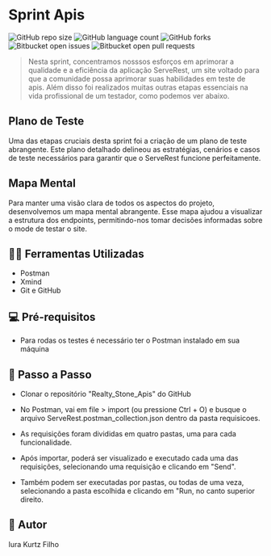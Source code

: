 # Sprint Apis

![GitHub repo size](https://img.shields.io/github/repo-size/iuricode/README-template?style=for-the-badge)
![GitHub language count](https://img.shields.io/github/languages/count/iuricode/README-template?style=for-the-badge)
![GitHub forks](https://img.shields.io/github/forks/iuricode/README-template?style=for-the-badge)
![Bitbucket open issues](https://img.shields.io/bitbucket/issues/iuricode/README-template?style=for-the-badge)
![Bitbucket open pull requests](https://img.shields.io/bitbucket/pr-raw/iuricode/README-template?style=for-the-badge)


> Nesta sprint, concentramos nosssos esforços em aprimorar a qualidade e a eficiência da aplicação ServeRest, um site voltado para que a comunidade possa aprimorar suas habilidades em teste de apis. Além disso foi realizados muitas outras etapas essenciais na vida profissional de um testador, como podemos ver abaixo.

## Plano de Teste

Uma das etapas cruciais desta sprint foi a criação de um plano de teste abrangente. Este plano detalhado delineou as estratégias, cenários e casos de teste necessários para garantir que o ServeRest funcione perfeitamente.

## Mapa Mental

Para manter uma visão clara de todos os aspectos do projeto, desenvolvemos um mapa mental abrangente. Esse mapa ajudou a visualizar a estrutura dos endpoints, permitindo-nos tomar decisões informadas sobre o mode de testar o site.

## 👨‍💻 Ferramentas Utilizadas

* Postman
* Xmind
* Git e GitHub


## 💻 Pré-requisitos

* Para rodas os testes é necessário ter o Postman instalado em sua máquina

## 🚀 Passo a Passo

* Clonar o repositório "Realty_Stone_Apis" do GitHub

* No Postman, vai em file > import (ou pressione Ctrl + O) e busque o arquivo ServeRest.postman_collection.json dentro da pasta requisicoes.

* As requisições foram divididas em quatro pastas, uma para cada funcionalidade.

* Após importar, poderá ser visualizado e executado cada uma das requisições, selecionando uma requisição e clicando em "Send".

* Também podem ser executadas por pastas, ou todas de uma veza, selecionando a pasta escolhida e clicando em "Run, no canto superior direito.


## 🤝 Autor

Iura Kurtz Filho


